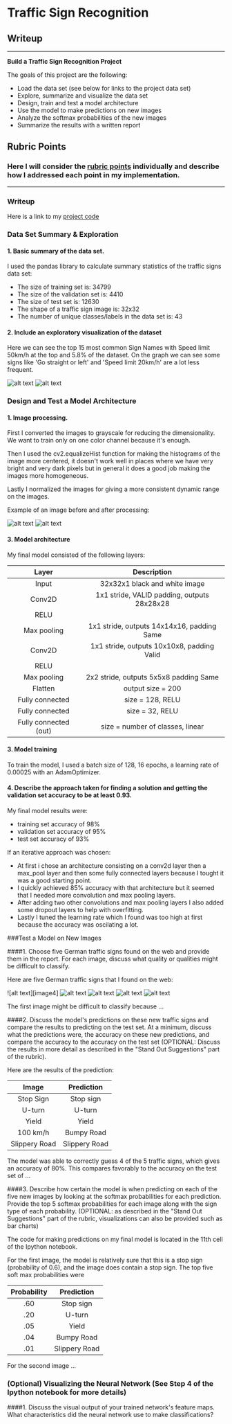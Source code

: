 # **Traffic Sign Recognition** 

## Writeup
---

**Build a Traffic Sign Recognition Project**

The goals of this project are the following:
* Load the data set (see below for links to the project data set)
* Explore, summarize and visualize the data set
* Design, train and test a model architecture
* Use the model to make predictions on new images
* Analyze the softmax probabilities of the new images
* Summarize the results with a written report

[//]: # (Image References)

[top15]: ./top15.png "Top 15 sign names"
[org_image]: ./org_image.png "Original image"
[proc_image]: ./processed_image.png "Processed image"
[sign_count_plot]: ./sign_count_plot.png "Traffic sign counts plot"
[image5]: ./examples/placeholder.png "Traffic Sign 2"
[image6]: ./examples/placeholder.png "Traffic Sign 3"
[image7]: ./examples/placeholder.png "Traffic Sign 4"
[image8]: ./examples/placeholder.png "Traffic Sign 5"

## Rubric Points
### Here I will consider the [rubric points](https://review.udacity.com/#!/rubrics/481/view) individually and describe how I addressed each point in my implementation.  

---
### Writeup
Here is a link to my [project code](https://github.com/ldfo/traffic-sign-classifier)

### Data Set Summary & Exploration

#### 1. Basic summary of the data set.

I used the pandas library to calculate summary statistics of the traffic signs data set:

* The size of training set is: 34799
* The size of the validation set is: 4410
* The size of test set is: 12630
* The shape of a traffic sign image is: 32x32
* The number of unique classes/labels in the data set is: 43

#### 2. Include an exploratory visualization of the dataset

Here we can see the top 15 most common Sign Names with Speed limit 50km/h at the top and 5.8% of the dataset.
On the graph we can see some signs like 'Go straight or left' and 'Speed limit 20km/h' are a lot less frequent. 

![alt text][top15]
![alt text][sign_count_plot]

### Design and Test a Model Architecture

#### 1. Image processing.

First I converted the images to grayscale for reducing the dimensionality. We want to train only on one color channel because it's enough.

Then I used the cv2.equalizeHist function for making the histograms of the image more centered, it doesn't work well in places where we have very bright and very dark pixels but in general it does a good job making the images more homogeneous.

Lastly I normalized the images for giving a more consistent dynamic range on the images.

Example of an image before and after processing:

![alt text][org_image]
![alt text][proc_image]


#### 3. Model architecture

My final model consisted of the following layers:

| Layer         		|     Description	        					| 
|:---------------------:|:---------------------------------------------:| 
| Input         		| 32x32x1 black and white image   				| 
| Conv2D  		     	| 1x1 stride, VALID padding, outputs 28x28x28 	|
| RELU					|												|
| Max pooling	      	| 1x1 stride,  outputs 14x14x16, padding Same	|
| Conv2D			    | 1x1 stride,  outputs 10x10x8, padding Valid	|
| RELU 					| 												|
| Max pooling			| 2x2 stride,  outputs 5x5x8	padding Same	|
| Flatten				| output size = 200								|
| Fully connected		| size = 128,  RELU								|
| Fully connected		| size = 32,   RELU								|
| Fully connected (out)	| size = number of classes,   linear			|
 

#### 3. Model training

To train the model, I used a batch size of 128, 16 epochs, a learning rate of 0.00025 with an AdamOptimizer.

#### 4. Describe the approach taken for finding a solution and getting the validation set accuracy to be at least 0.93.
My final model results were:
* training set accuracy of 98%
* validation set accuracy of 95% 
* test set accuracy of 93%

If an iterative approach was chosen:
* At first i chose an architecture consisting on a conv2d layer then a max_pool layer and then some fully connected layers because I tought it was a good starting point.
* I quickly achieved 85% accuracy with that architecture but it seemed that I needed more convolution and max pooling layers.
* After adding two other convolutions and max pooling layers I also added some dropout layers to help with overfitting.
* Lastly I tuned the learning rate which I found was too high at first because the accuracy was oscilating a lot.

###Test a Model on New Images

####1. Choose five German traffic signs found on the web and provide them in the report. For each image, discuss what quality or qualities might be difficult to classify.

Here are five German traffic signs that I found on the web:

![alt text][image4] ![alt text][image5] ![alt text][image6] 
![alt text][image7] ![alt text][image8]

The first image might be difficult to classify because ...

####2. Discuss the model's predictions on these new traffic signs and compare the results to predicting on the test set. At a minimum, discuss what the predictions were, the accuracy on these new predictions, and compare the accuracy to the accuracy on the test set (OPTIONAL: Discuss the results in more detail as described in the "Stand Out Suggestions" part of the rubric).

Here are the results of the prediction:

| Image			        |     Prediction	        					| 
|:---------------------:|:---------------------------------------------:| 
| Stop Sign      		| Stop sign   									| 
| U-turn     			| U-turn 										|
| Yield					| Yield											|
| 100 km/h	      		| Bumpy Road					 				|
| Slippery Road			| Slippery Road      							|


The model was able to correctly guess 4 of the 5 traffic signs, which gives an accuracy of 80%. This compares favorably to the accuracy on the test set of ...

####3. Describe how certain the model is when predicting on each of the five new images by looking at the softmax probabilities for each prediction. Provide the top 5 softmax probabilities for each image along with the sign type of each probability. (OPTIONAL: as described in the "Stand Out Suggestions" part of the rubric, visualizations can also be provided such as bar charts)

The code for making predictions on my final model is located in the 11th cell of the Ipython notebook.

For the first image, the model is relatively sure that this is a stop sign (probability of 0.6), and the image does contain a stop sign. The top five soft max probabilities were

| Probability         	|     Prediction	        					| 
|:---------------------:|:---------------------------------------------:| 
| .60         			| Stop sign   									| 
| .20     				| U-turn 										|
| .05					| Yield											|
| .04	      			| Bumpy Road					 				|
| .01				    | Slippery Road      							|


For the second image ... 

### (Optional) Visualizing the Neural Network (See Step 4 of the Ipython notebook for more details)
####1. Discuss the visual output of your trained network's feature maps. What characteristics did the neural network use to make classifications?


